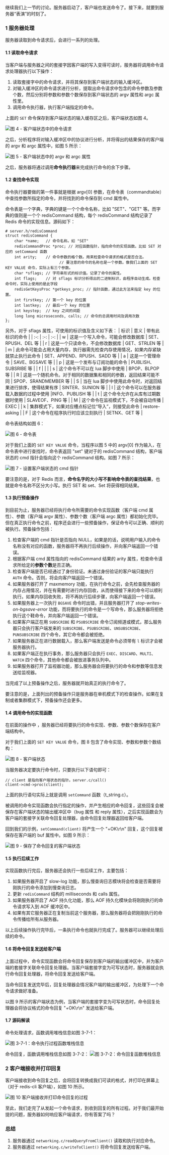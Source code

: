 继续我们上一节的讨论。服务器启动了，客户端也发送命令了。接下来，就要到服务器“表演”的时刻了。

### 1 服务器处理
服务器读取到命令请求后，会进行一系列的处理。

#### 1.1 读取命令请求
当客户端与服务器之间的套接字因客户端的写入变得可读时，服务器将调用命令请求处理器执行以下操作：
1. 读取套接字中的命令请求，并将其保存到客户端状态的输入缓冲区。
2. 对输入缓冲区的命令请求进行分析，提取出命令请求中包含的命令参数及参数个数，然后分别将参数和参数个数保存到客户端状态的 argv 属性和 argc 属性里。
1. 调用命令执行器，执行客户端指定的命令。

上面的 ```SET``` 命令保存到客户端状态的输入缓存区之后，客户端状态如图 4。

![图 4 - 客户端状态中的命令请求](https://raw.githubusercontent.com/zibinli/blog/master/Redis/_v_images/20190605220440144_29575.png)

之后，分析程序将对输入缓冲区中的协议进行分析，并将得出的结果保存的客户端的 argv 和 argc 属性中，如图 5 所示：

![图 5 - 客户端状态中的 argv 和 argc 属性](https://raw.githubusercontent.com/zibinli/blog/master/Redis/_v_images/20190605220637329_1161.png)

之后，服务器将通过调用**命令执行器**来完成执行命令的余下步骤。

#### 1.2 查找命令实现
命令执行器要做的第一件事就是根据 argv[0] 参数，在命令表（commandtable）中查找参数所指定的命令，并将找到的命令保存到 cmd 属性中。

命令表是一个字典，字典的键是一个个命令名称，比如 "SET"、"GET" 等。而字典的值则是一个个 redisCommand 结构，每个 redisCommand 结构记录了 Redis 命令的实现信息。源码如下：
```
# server.h/redisCommand
struct redisCommand {
    char *name;   // 命令名称。如 "SET"
    redisCommandProc *proc; // 对应函数指针，指向命令的实现函数。比如 SET 对应的 setCommand 函数
    int arity;    // 命令参数的格个数。用来检查命令请求的格式是否合法。
                        // 要注意的命令的名称也是一个参数。像我们上面的 SET KEY VALUE 命令，实际上有三个参数。
    char *sflags; // 字符串形式的标识值。记录了命令的属性。
    int flags;    // 对 sflags 标识分析得出的二进制标识，由程序自动生成。检查命令时，实际上使用的是此字段
    redisGetKeysProc *getkeys_proc; // 指针函数，通过此方法来指定 key 的位置。
    int firstkey; // 第一个 key 的位置
    int lastkey;  // 最后一个 key 的位置
    int keystep;  // key 之间的间距
    long long microseconds, calls; // 命令的总调用时间及调用次数
};
```

另外，对于 sflags 属性，可使用的标识值及含义如下表：
| 标识     |  意义   |  带有此标识的命令   |
| :-: | :-: | :-: |
|   w  |  这是一个写入命令，可能会修改数据库   |  SET、RPUSH、DEL 等   |
|  r   |  这是一个只读命令，不会修改数据库   | GET、STRLEN 等    |
|  m   | 此命令可能会占用大量内存，执行器需先检查内存使用情况，如果内存紧缺就禁止执行此命令    | SET、APPEND、RPUSH、SADD 等    |
|   a  |  这是一个管理命令   | SAVE、BGSAVE 等    |
|   p | 这是一个发布与订阅功能的命令    |  PUBLISH、SUBSRIBE 等   |
|   f |     |     |
|    s |  这个命令不可以在 lua 脚步中使用   |   BPOP、BLPOP 等  |
|   R  |   这是一个随机命令。对于相同的数据集和相同的参数，返回结果可能不同  | SPOP、SRANDMEMBER 等    |
|   S  | 当在 lua 脚步中使用此命令时，对返回结果进行排序，使得结果有序    | SINTER、SUNION 等    |
|   l  |  这个命令可以在服务器载入数据的过程中使用   |INFO、PUBLISH 等     |
|   t  |  这个命令允许在从库有过期数据时使用   | SLAVEOF、PING 等    |
|   M  | 这个命令在监视模式下，不会被自动传播    |   EXEC  |
|   k  | 集群模式下，如果对应槽点标记位“导入”，则接受此命令 |   restore-asking  |
|   F  | 这个命令在程序执行时应该立刻执行    | SETNX、GET 等    |

命令表结构如图 6：

![图 6 - 命令表](https://raw.githubusercontent.com/zibinli/blog/master/Redis/_v_images/20190606123755943_21138.png)

对于我们上面的 ```SET KEY VALUE``` 命令，当程序以图 5 中的 argv[0] 作为输入，在命令表中进行查找时，命令表返回 "set" 键对于的 redisCommand 结构，客户端状态的 cmd 指针会指向这个 redisCommand 结构。如图 7 所示：

![图 7 - 设置客户端状态的 cmd 指针](https://raw.githubusercontent.com/zibinli/blog/master/Redis/_v_images/20190606124028494_23495.png)

要注意的是，对于 Redis 而言，**命令名字的大小写不影响命令表的查找结果**，也就是命令名称不区分大小写。执行 SET 和 set、Set 将获得相同结果。

#### 1.3 执行预备操作
到目前为止，服务器已经将执行命令所需要的命令实现函数（客户端 cmd 属性）、参数（客户端 argv 属性）、参数个数（客户端 argc 属性）都初始化完毕。但在真正执行命令之前，程序还会进行一些预备操作，保证命令可以正确、顺利的被执行。预备操作包括：
1. 检查客户端的 cmd 指针是否指向 NULL，如果是的话，说明用户输入的命令名称没有对应的函数，服务器将不再执行后续操作，并向客户端返回一个错误。
2. 根据客户端 cmd 属性指向的 redisCommand 结果的 arity 属性，检查命令请求所给定的**参数个数**是否正确。
1. 检查客户端是否已经通过了身份验证。未通过身份验证的客户端只能执行 ```AUTH``` 命令。否则，将会向客户端返回一个错误。
4. 如果服务器打开了 maxmemory 功能，在执行命令之前，会先检查服务器的内存占用情况，并在有需要时进行内存回收，从而使得接下来的命令可以顺利执行。如果内存回收失败，将不再执行后续步骤，向客户端返回一个错误。
5. 如果服务器上一次执行 ```BGSAVE``` 命令时出错，并且服务器打开了 *stop-writes-on-bgsave-error* 功能，而将要执行的命令是一个写命令，那么服务器将拒绝执行这个鞋命令，并向客户端返回一个错误。
6. 如果客户端正在用 ```SUBSCRIBE``` 和 ```PSUBSCRIBE``` 命令订阅频道或模式，那么服务器只会执行客户端发来的 ```SUBSCRIBE```、```PSUBSCRIBE```、```UNSUBSCRIBE```、```PUNSUBSCRIBE``` 四个命令，其它命令都会被拒绝。
7. 如果服务器正在进行数据载入，那么客户端发送是命令必须带有 ```l``` 标识才会被服务器执行。
8. 如果客户端正在执行事务，那么服务器只会执行 ```EXEC```、```DISCARD```、```MULTI```、```WATCH``` 四个命令，其他命令都会被放进事务队列中。
9. 如果服务器打开了监视器功能，那么服务器会将要执行的命令和参数等信息发送给监视器。

当完成了以上预备操作之后，服务器就开始真正的执行命令了。

要注意的是，上面列出的预备操作只是服务器在单机模式下的检查操作。如果在复制或者集群模式下，预备操作还会更多。

#### 1.4 调用命令的实现函数
在前面的操作中 ，服务器已经将要执行的命令实现、参数、参数个数保存在客户端结构中。

对于我们上面的 ```SET KEY VALUE``` 命令，图 8 包含了命令实现、参数和参数个数结构：

![图 8 - 客户端状态](https://raw.githubusercontent.com/zibinli/blog/master/Redis/_v_images/20190606130340397_25001.png)


当服务器决定要执行命令时，只要执行以下语句即可：
```
// client 是指向客户端状态的指针。server.c/call()
client->cmd->proc(client);
```

上面的执行语句实际上就是调用 ```setCommand``` 函数（t_string.c）。

被调用的命令实现函数会执行指定的操作，并产生相应的命令回复，这些回复会被保存在客户端状态的输出缓冲区中（bug 属性 和 reply 属性），之后实现函数会为客户端的套接字关联命令回复处理器，由命令回复处理器返回给客户端。

回到我们的示例，```setCommand(client)``` 将产生一个 "+OK\r\n" 回复，这个回复被保存在客户端的 buf 属性中。如图 9 所示：

![图 9 - 保存了命令回复的客户端状态](https://raw.githubusercontent.com/zibinli/blog/master/Redis/_v_images/20190606130904312_21491.png)


#### 1.5 执行后续工作
实现函数执行完后，服务器还会执行一些后续工作，主要包括：
1. 如果服务器开启了 slow-log 功能，那么慢查询日志模块将会检查是否需要将刚执行的命令添加到慢查询日志。
2. 更新 ```redisCommand``` 结构的 milliseconds 和 calls 属性。
1. 如果服务器开启了 AOF 持久化功能，那么 AOF 持久化模块会将刚刚执行的命令请求写入到 AOF 缓冲区中。
4. 如果有其它服务器正在复制当前这个服务器，那么服务器将会把刚刚执行的命令传播给所有从服务器。

以上后续操作执行完毕后，一条执行命令也就执行完成了。服务器可以继续处理后续的命令。

#### 1.6 将命令回复发送给客户端
上面过程中，命令实现函数会将命令回复保存到客户端的输出缓冲区中，并为客户端的套接字关联命令回复处理器。当客户端套接字变为可写状态时，服务器就会执行命令回复处理器，将命令回复发送给客户端。

当命令回复发送完毕后，回复处理器会情况客户端的输出缓冲区，为处理下一个命令请求做好准备。

以图 9 所示的客户端状态为例，当客户端的套接字变为可写状态时，命令回复处理器会将协议格式的命令回复 "+OK\r\n" 发送给客户端。

#### 1.7 源码解读
命令处理请求，函数调用堆栈信息如图 3-7-1：

![图 3-7-1：命令执行过程函数堆栈信息](https://raw.githubusercontent.com/zibinli/blog/master/Redis/_v_images/20190614180606647_15447.png)

命令回复，函数调用堆栈信息如图 3-7-2：
![图 3-7-2：命令回复函数堆栈信息](https://raw.githubusercontent.com/zibinli/blog/master/Redis/_v_images/20190617195653689_22592.png)

### 2 客户端接收并打印回复
客户端接收到命令回复之后，会将回复转换成我们可读的格式，并打印在屏幕上（对于 redis-cli 客户端），如图 10 所示。

![图 10 客户端接收并打印命令回复的过程](https://raw.githubusercontent.com/zibinli/blog/master/Redis/_v_images/20190612080448952_13251.png)


至此，我们走完了从发起一个命令请求，到收到回复的所有过程。对于我们最开始提的问题，服务器如何响应客户端请求，你有答案了吗？

### 总结
1. 服务器通过 ```networking.c/readQueryFromClient()``` 读取和执行对应命令。
2. 服务器通过 ```networking.c/writeToClient()``` 将命令回复发送给客户端。